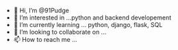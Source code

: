 - 👋 Hi, I’m @91Pudge
- 👀 I’m interested in ...python and backend developement
- 🌱 I’m currently learning ... python, django, flask, SQL
- 💞️ I’m looking to collaborate on ...
- 📫 How to reach me ...

<!---
91Pudge/91Pudge is a ✨ special ✨ repository because its `README.md` (this file) appears on your GitHub profile.
You can click the Preview link to take a look at your changes.
--->
